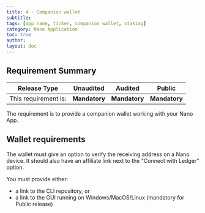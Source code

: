 ```yaml
---
title: 4 - Companion wallet
subtitle:
tags: [app name, ticker, companion wallet, staking]
category: Nano Application
toc: true
author:
layout: doc
---
```


## Requirement Summary

|    Release Type       |          Unaudited     |          Audited       |          Public        |
|-----------------------|------------------------|------------------------|------------------------|
|  This requirement is: |    <b>Mandatory</b>    |   <b>Mandatory</b>     |   <b>Mandatory</b>     |

The requirement is to provide a companion wallet working with your Nano App.

## Wallet requirements

The wallet must give an option to verify the receiving address on a Nano device.
It should also have an affiliate link next to the "Connect with Ledger" option.

You must provide either:
  - a link to the CLI repository, or
  - a link to the GUI running on Windows/MacOS/Linux (mandatory for Public release)